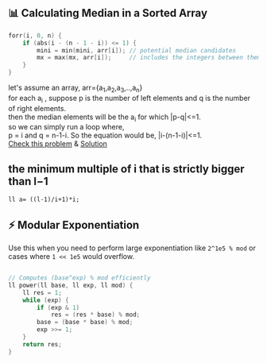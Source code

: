 ## 📊 Calculating Median in a Sorted Array

```cpp
forr(i, 0, n) {
    if (abs(i - (n - 1 - i)) <= 1) {
        mini = min(mini, arr[i]); // potential median candidates
        mx = max(mx, arr[i]);     // includes the integers between them
    }
}
``` 
let's assume an array, arr={a<sub>1</sub>,a<sub>2</sub>,a<sub>3</sub>,..,a<sub>n</sub>}<br>
for each a<sub>i</sub> , suppose p is the number of left elements and q is the number of right elements.<br>
then the median elements will be the a<sub>i</sub> for which |p-q|<=1.<br>
so we can simply run a loop where, <br>
p = i and q = n-1-i. So the equation would be, |i-(n-1-i)|<=1.<br>
[Check this problem](https://codeforces.com/contest/2098/problem/B) & [Solution](https://codeforces.com/contest/2098/submission/317510948)  
## the minimum multiple of i that is strictly bigger than l−1            
    ll a= ((l-1)/i+1)*i;
## ⚡ Modular Exponentiation

Use this when you need to perform large exponentiation like `2^1e5 % mod` or cases where `1 << 1e5` would overflow.

```cpp

// Computes (base^exp) % mod efficiently
ll power(ll base, ll exp, ll mod) {
    ll res = 1;
    while (exp) {
        if (exp & 1)
            res = (res * base) % mod;
        base = (base * base) % mod;
        exp >>= 1;
    }
    return res;
}


